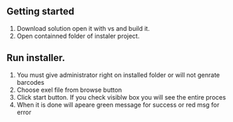 
## Getting started
 1. Download solution open it with vs and build it.
 2. Open containned folder of instaler project.
## Run installer.
 1. You must give administrator right on installed folder or will not genrate barcodes
 2. Choose exel file from browse button
 3. Click start button. If you check visiblw box you will see the entire proces
 4. When it is done will apeare green message for success or red msg for error

 

 

